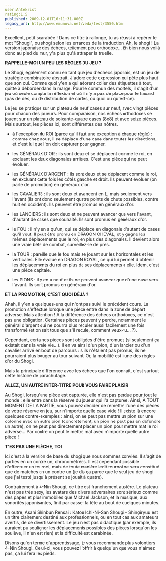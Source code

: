 ```yaml
---
user:Antekrist
rating:1.5
published: 2009-12-01T16:11:31.000Z
legacy_url: http://www.emunova.net/veda/test/3550.htm
---
```

Excellent, petit scarabée ! Dans ce titre à rallonge, tu as réussi à repérer le mot "Shougi", ou shogi selon les errances de la traduction. Ah, le shogi ! La version japonaise des échecs, tellement peu orthodoxe... Eh bien nous voilà donc au pied du mur, y'a plus qu'à attraper la truelle.  

  

**RAPPELLE-MOI UN PEU LES RÈGLES DU JEU ?**  

Le Shogi, également connu en tant que jeu d'échecs japonais, est un jeu de stratégie combinatoire abstrait. J'adore cette expression qui pète plus haut que son cul. Comme quoi y'en a qui adorent coller des étiquettes à tout, quitte à déborder dans la marge. Pour le commun des mortels, il s'agit d'un jeu où seule compte la réflexion et où il n'y a pas de place pour le hasard (pas de dés, ou de distribution de cartes, ou quoi ou qu'est-ce).  

Le jeu se pratique sur un plateau de neuf cases sur neuf, avec vingt pièces pour chacun des joueurs. Pour comparaison, nos échecs orthodoxes se jouent sur un plateau de soixante-quatre cases (8x8) et avec seize pièces. Mais surtout, les pièces ici, sont différentes des nôtres.  

- à l'exception du ROI (parce qu'il faut une exception à chaque règle) : comme chez nous, il se déplace d'une case dans toutes les directions, et c'est lui que l'on doit capturer pour gagner.  

- les GÉNÉRAUX D'OR : ils sont deux et se déplacent comme le roi, en excluant les deux diagonales arrières. C'est une pièce qui ne peut évoluer.  

- les GÉNÉRAUX D'ARGENT : ils sont deux et se déplacent comme le roi, en excluant cette fois les côtés gauche et droit. Ils peuvent évoluer (on parle de promotion) en généraux d'or.  

- les CAVALIERS : ils sont deux et avancent en L, mais seulement vers l'avant (ils ont donc seulement quatre points de chute possibles, contre huit en occident). Ils peuvent être promus en généraux d'or.  

- les LANCIERS : ils sont deux et ne peuvent avancer que vers l'avant, d'autant de cases que souhaité. Ils sont promus en généraux d'or.  

- le FOU : il n'y en a qu'un, qui se déplace en diagonale d'autant de cases qu'il veut. Il peut être promu en DRAGON CHEVAL, et y gagne les mêmes déplacements que le roi, en plus des diagonales. Il devient alors une vraie bête de combat, surveillez-le de près.  

- la TOUR : pareille que le fou mais se jouant sur les horizontales et les verticales. Elle évolue en DRAGON ROYAL, ce qui lui permet d'obtenir les déplacements du roi en plus de ses déplacements à elle. Idem, c'est une pièce capitale.  

- les PIONS : il y en a neuf et ils ne peuvent avancer que d'une case vers l'avant. Ils sont promus en généraux d'or.  

  

**ET LA PROMOTION, C'EST QUOI DÉJÀ ?**  

Ahah, il y'en a quelques-uns qui n'ont pas suivi le précédent cours. La promotion s'effectue lorsque une pièce entre dans la zone de départ adverse. Mais attention ! A la différence des échecs orthodoxes, ce n'est pas une obligation. Certaines pièces peuvent y perdre, notamment le général d'argent qui ne pourra plus reculer aussi facilement une fois transformé (et on sait tous que s'il recule, comment veux-tu... ?).  

Cependant, certaines pièces sont obligées d'être promues (si seulement ça existait dans la vraie vie...). Il en va ainsi d'un pion, d'un lancier ou d'un cavalier arrivé en bout de parcours : s'ils n'étaient pas promus, ils ne pourraient plus bouger au tour suivant. Or, la mobilité est l'une des règles d'or du Shogi.  

Mais la principale différence avec les échecs que l'on connaît, c'est surtout cette histoire de parachutage.  

  

**ALLEZ, UN AUTRE INTER-TITRE POUR VOUS FAIRE PLAISIR**  

Au Shogi, lorsqu'une pièce est capturée, elle n'est pas perdue pour tout le monde : elle entre dans la réserve du joueur qui l'a capturée. Ainsi, À TOUT MOMENT DE LA PARTIE, vous pouvez décider de remettre l'une des pièces de votre réserve en jeu, sur n'importe quelle case vide ! Il existe là encore quelques contre-exemples : ainsi, on ne peut pas mettre un pion sur une colonne avec un autre pion (concrètement, un pion ne peut pas en défendre un autre), on ne peut pas directement placer un pion pour mettre mat le roi adverse... Par contre on peut le mettre mat avec n'importe quelle autre pièce !  

  

**T'ES PAS UNE FLÈCHE, TOI**  

Ici c'est à la version de base du shogi que nous sommes conviés. Il s'agit de parties en un contre un, chronométrées. Il est cependant possible d'effectuer un tournoi, mais de toute manière ledit tournoi ne sera constitué que de matches en un contre un (je dis ça parce que le seul jeu de shogi que j'ai testé jusqu'à présent se jouait à quatre).  

Contrairement à 4-Nin Shougi, ce titre est franchement austère. Le plateau n'est pas très sexy, les avatars des divers adversaires sont sérieux comme des papes et plus immobiles que Michael Jackson, et la musique, aux sonorités japonisantes, finit par casser la tête au bout de quelques minutes.  

En outre, Asahi Shinbun Rensai : Katou Ichi-Ni-San Shougi - Shingiryuu est un titre clairement destiné aux professionnels, ou en tout cas aux amateurs avertis, de ce divertissement. Le jeu n'est pas didactique (par exemple, ils auraient pu souligner les déplacements possibles des pièces lorsqu'on les soulève, il n'en est rien) et la difficulté est carabinée.  

Disons qu'en terme d'apprentissage, je vous recommande plus volontiers 4-Nin Shougi. Celui-ci, vous pouvez l'offrir à quelqu'un que vous n'aimez pas, ça lui fera les pieds.